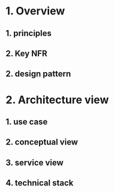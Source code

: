  # 1.  Overview
 ##  1. principles
 ##  2. Key NFR

 ##  2. design pattern 
  
# 2. Architecture view
## 1. use case
## 2. conceptual view
## 3. service view
## 4. technical stack


